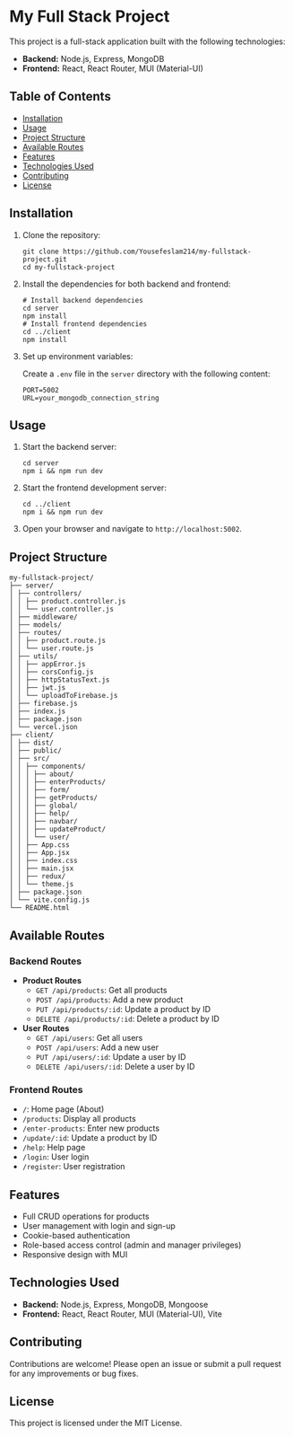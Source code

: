 <body>
    <h1>My Full Stack Project</h1>
    <p>This project is a full-stack application built with the following technologies:</p>
    <ul>
        <li><strong>Backend:</strong> Node.js, Express, MongoDB</li>
        <li><strong>Frontend:</strong> React, React Router, MUI (Material-UI)</li>
    </ul>
    <h2>Table of Contents</h2>
    <ul>
        <li><a href="#installation">Installation</a></li>
        <li><a href="#usage">Usage</a></li>
        <li><a href="#project-structure">Project Structure</a></li>
        <li><a href="#available-routes">Available Routes</a></li>
        <li><a href="#features">Features</a></li>
        <li><a href="#technologies-used">Technologies Used</a></li>
        <li><a href="#contributing">Contributing</a></li>
        <li><a href="#license">License</a></li>
    </ul>
    <h2 id="installation">Installation</h2>
    <ol>
        <li>Clone the repository:
            <pre><code>git clone https://github.com/Yousefeslam214/my-fullstack-project.git
cd my-fullstack-project</code></pre>
        </li>
        <li>Install the dependencies for both backend and frontend:
            <pre><code># Install backend dependencies
cd server
npm install
# Install frontend dependencies
cd ../client
npm install</code></pre>
</li>
<li>Set up environment variables:
<p>Create a <code>.env</code> file in the <code>server</code> directory with the following content:</p>
<pre><code>PORT=5002
URL=your_mongodb_connection_string</code></pre>
</li>
</ol>
<h2 id="usage">Usage</h2>
<ol>
<li>Start the backend server:
<pre><code>cd server
npm i && npm run dev</code></pre>
</li>
<li>Start the frontend development server:
<pre><code>cd ../client
npm i && npm run dev</code></pre>
</li>
<li>Open your browser and navigate to <code>http://localhost:5002</code>.</li>
</ol>
<h2 id="project-structure">Project Structure</h2>
<pre><code>my-fullstack-project/
├── server/
│ ├── controllers/
│ │ ├── product.controller.js
│ │ └── user.controller.js
│ ├── middleware/
│ ├── models/
│ ├── routes/
│ │ ├── product.route.js
│ │ └── user.route.js
│ ├── utils/
│ │ ├── appError.js
│ │ ├── corsConfig.js
│ │ ├── httpStatusText.js
│ │ ├── jwt.js
│ │ └── uploadToFirebase.js
│ ├── firebase.js
│ ├── index.js
│ ├── package.json
│ └── vercel.json
├── client/
│ ├── dist/
│ ├── public/
│ ├── src/
│ │ ├── components/
│ │ │ ├── about/
│ │ │ ├── enterProducts/
│ │ │ ├── form/
│ │ │ ├── getProducts/
│ │ │ ├── global/
│ │ │ ├── help/
│ │ │ ├── navbar/
│ │ │ ├── updateProduct/
│ │ │ └── user/
│ │ ├── App.css
│ │ ├── App.jsx
│ │ ├── index.css
│ │ ├── main.jsx
│ │ ├── redux/
│ │ └── theme.js
│ ├── package.json
│ └── vite.config.js
└── README.html</code></pre>
<h2 id="available-routes">Available Routes</h2>
<h3>Backend Routes</h3>
<ul>
<li><strong>Product Routes</strong>
<ul>
<li><code>GET /api/products</code>: Get all products</li>
<li><code>POST /api/products</code>: Add a new product</li>
<li><code>PUT /api/products/:id</code>: Update a product by ID</li>
<li><code>DELETE /api/products/:id</code>: Delete a product by ID</li>
</ul>
</li>
<li><strong>User Routes</strong>
<ul>
<li><code>GET /api/users</code>: Get all users</li>
<li><code>POST /api/users</code>: Add a new user</li>
<li><code>PUT /api/users/:id</code>: Update a user by ID</li>
<li><code>DELETE /api/users/:id</code>: Delete a user by ID</li>
</ul>
</li>
</ul>
<h3>Frontend Routes</h3>
<ul>
<li><code>/</code>: Home page (About)</li>
<li><code>/products</code>: Display all products</li>
<li><code>/enter-products</code>: Enter new products</li>
<li><code>/update/:id</code>: Update a product by ID</li>
<li><code>/help</code>: Help page</li>
<li><code>/login</code>: User login</li>
<li><code>/register</code>: User registration</li>
</ul>
<h2 id="features">Features</h2>
<ul>
<li>Full CRUD operations for products</li>
<li>User management with login and sign-up</li>
<li>Cookie-based authentication</li>
<li>Role-based access control (admin and manager privileges)</li>
<li>Responsive design with MUI</li>
</ul>
<h2 id="technologies-used">Technologies Used</h2>
<ul>
<li><strong>Backend:</strong> Node.js, Express, MongoDB, Mongoose</li>
<li><strong>Frontend:</strong> React, React Router, MUI (Material-UI), Vite</li>
</ul>
<h2 id="contributing">Contributing</h2>
<p>Contributions are welcome! Please open an issue or submit a pull request for any improvements or bug fixes.</p>
<h2 id="license">License</h2>
<p>This project is licensed under the MIT License.</p>

</body>
</html>
